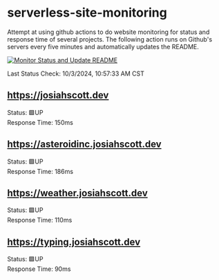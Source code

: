 # serverless-site-monitoring
Attempt at using github actions to do website monitoring for status and response time of several projects. The following action runs on Github's servers every five minutes and automatically updates the README.  

[![Monitor Status and Update README](https://github.com/JosiahSco/serverless-site-monitoring/actions/workflows/monitor.yaml/badge.svg)](https://github.com/JosiahSco/serverless-site-monitoring/actions/workflows/monitor.yaml)

Last Status Check: 10/3/2024, 10:57:33 AM CST

## https://josiahscott.dev
Status: 🟩UP  
Response Time: 150ms

## https://asteroidinc.josiahscott.dev
Status: 🟩UP  
Response Time: 186ms

## https://weather.josiahscott.dev
Status: 🟩UP  
Response Time: 110ms

## https://typing.josiahscott.dev
Status: 🟩UP  
Response Time: 90ms

